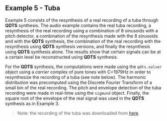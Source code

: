 ## Example 5 - Tuba

Example 5 consists of the resynthesis of a real recording of a tuba through **QDTS** synthesis. The audio example contains 
the real tuba recording, a resynthesis of the real recording using a combination of 8 sinusoids with a pitch detector, 
a combination of the resynthesis made with the 8 sinusoids and with the **QDTS** synthesis, the combination of the real 
recording with the resynthesis using **QDTS** synthesis versions, and finally the resynthesis using **QDTS** synthesis alone. 
The results show that certain signals can be at a certain level be reconstructed using **QDTS** synthesis.

For the **QDTS** synthesis, the computations were made using the `qdts.solver` object using a _carrier_ complex 
of pure tones with C=1979Hz in order to resynthesize the recording of a tuba (see note below). The harmonic distribution 
was precomputed using the Discrete Fourier Transform of a small bin of the real recording. The pitch and envelope detection 
of the tuba recording were made in real-time using the `sigmund` object. Finally, the square root of the envelope of the 
real signal was used in the **QDTS** synthesis as in Example 3.

>Note: the recording of the tuba was downloaded from [here](https://freesound.org/people/josemdavid/sounds/406607/). 